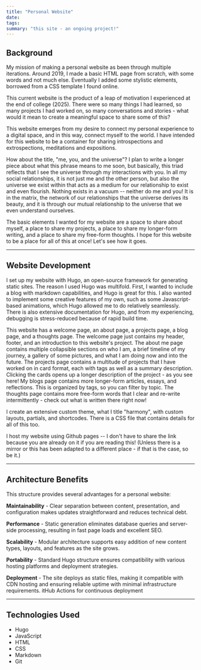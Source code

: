 ```yaml
---
title: "Personal Website"
date: 
tags: 
summary: "this site - an ongoing project!"
---
```


## Background 

My mission of making a personal website as been through multiple iterations. Around 2019, I made a basic HTML page from scratch, with some words and not much else. Eventually I added some stylistic elements, borrowed from a CSS template I found online. 

This current website is the product of a leap of motivation I experienced at the end of college (2025). There were so many things I had learned, so many projects I had worked on, so many conversations and stories - what would it mean to create a meaningful space to share some of this? 

This website emerges from my desire to connect my personal experience to a digital space, and in this way, connect myself to the world. I have intended for this website to be a container for sharing introspections and extrospections, meditations and expositions. 

How about the title, "me, you, and the universe"? I plan to write a longer piece about what this phrase means to me soon, but basically, this triad reflects that I see the universe through my interactions with you. In all my social relationships, it is not just me and the other person, but also the universe we exist within that acts as a medium for our relationship to exist and even flourish. Nothing exists in a vacuum -- neither do me and you! It is in the matrix, the network of our relationships that the universe derives its beauty, and it is through our mutual relationship to the universe that we even understand ourselves. 

The basic elements I wanted for my website are a space to share about myself, a place to share my projects, a place to share my longer-form writing, and a place to share my free-form thoughts. I hope for this website to be a place for all of this at once! Let's see how it goes.

---

## Website Development

I set up my website with Hugo, an open-source framework for generating static sites. The reason I used Hugo was multifold. First, I wanted to include a blog with markdown capabilities, and Hugo is great for this. I also wanted to implement some creative features of my own, such as some Javascript-based animations, which Hugo allowed me to do relatively seamlessly. There is also extensive documentation for Hugo, and from my experiencing, debugging is stress-reduced because of rapid build time. 


This website has a welcome page, an about page, a projects page, a blog page, and a thoughts page. The welcome page just contains my header, footer, and an introduction to this website's project. The about me page contains multiple collapsible sections on who I am, a brief timeline of my journey, a gallery of some pictures, and what I am doing now and into the future. The projects page contains a multitude of projects that I have worked on in card format, each with tags as well as a summary description. Clicking the cards opens up a longer description of the project - as you see here! My blogs page contains more longer-form articles, essays, and reflections. This is organized by tags, so you can filter by topic. The thoughts page contains more free-form words that I clear and re-write intermittently - check out what is written there right now!

I create an extensive custom theme, what I title "harmony", with custom layouts, partials, and shortcodes. There is a CSS file that contains details for all of this too. 

I host my website using Github pages -- I don't have to share the link because you are already on it if you are reading this! (Unless there is a mirror or this has been adapted to a different place - if that is the case, so be it.)

---

## Architecture Benefits

This structure provides several advantages for a personal website:

**Maintainability** - Clear separation between content, presentation, and configuration makes updates straightforward and reduces technical debt.

**Performance** - Static generation eliminates database queries and server-side processing, resulting in fast page loads and excellent SEO.

**Scalability** - Modular architecture supports easy addition of new content types, layouts, and features as the site grows.

**Portability** - Standard Hugo structure ensures compatibility with various hosting platforms and deployment strategies.

**Deployment** -  The site deploys as static files, making it compatible with CDN hosting and ensuring reliable uptime with minimal infrastructure requirements. itHub Actions for continuous deployment


---


## Technologies Used
- Hugo
- JavaScript
- HTML
- CSS
- Markdown
- Git



